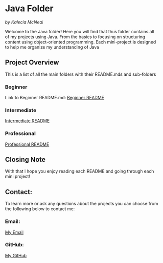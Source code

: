 # Java Folder 
<em>by Kalecia McNeal</em>

Welcome to the Java folder! Here you will find that thus folder contains all of my projects using Java. From the basics to focusing on structuring content using object-oriented programming. Each mini-project is designed to help me organize my understanding of Java 

## Project Overview 
This is a list of all the main folders with their README.mds and sub-folders 

### Beginner 
Link to Beginner README.md: 
[Beginner README](/Beginner/README.md "My Beginner README")

### Intermediate
[Intermediate README](/Intermediate/README.md "My Intermediate README")


### Professional
[Professional README](/Professional/README.md "My Professional README")


## Closing Note
With that I hope you enjoy reading each README and going through each mini project! 

## Contact:
To learn more or ask any questions about the projects you can choose from the following below to contact me: 

### Email: 
[My Email](mailto:kaleciamcneal@gmail.com)

### GitHub: 
[My GitHub](https://github.com/Kalecia24824)